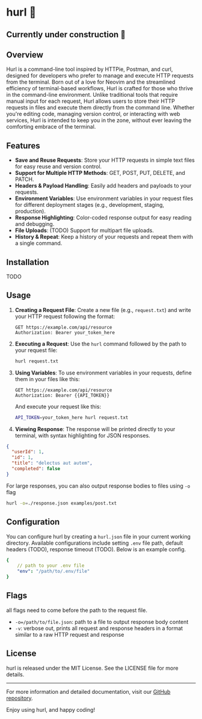 # hurl 🤮

## Currently under construction 🚧

## Overview

Hurl is a command-line tool inspired by HTTPie, Postman, and curl, designed for developers who prefer to manage and execute HTTP requests from the terminal. Born out of a love for Neovim and the streamlined efficiency of terminal-based workflows, Hurl is crafted for those who thrive in the command-line environment. Unlike traditional tools that require manual input for each request, Hurl allows users to store their HTTP requests in files and execute them directly from the command line. Whether you're editing code, managing version control, or interacting with web services, Hurl is intended to keep you in the zone, without ever leaving the comforting embrace of the terminal.

## Features

- **Save and Reuse Requests**: Store your HTTP requests in simple text files for easy reuse and version control.
- **Support for Multiple HTTP Methods**: GET, POST, PUT, DELETE, and PATCH.
- **Headers & Payload Handling**: Easily add headers and payloads to your requests.
- **Environment Variables**: Use environment variables in your request files for different deployment stages (e.g., development, staging, production).
- **Response Highlighting**: Color-coded response output for easy reading and debugging.
- **File Uploads**: (TODO) Support for multipart file uploads. 
- **History & Repeat**: Keep a history of your requests and repeat them with a single command.

## Installation
TODO

## Usage

1. **Creating a Request File**: Create a new file (e.g., `request.txt`) and write your HTTP request following the format:

    ```
    GET https://example.com/api/resource
    Authorization: Bearer your_token_here
    ```

2. **Executing a Request**: Use the `hurl` command followed by the path to your request file:

    ```bash
    hurl request.txt
    ```

3. **Using Variables**: To use environment variables in your requests, define them in your files like this:

    ```
    GET https://example.com/api/resource
    Authorization: Bearer {{API_TOKEN}}
    ```

    And execute your request like this:

    ```bash
    API_TOKEN=your_token_here hurl request.txt
    ```

4. **Viewing Response**: The response will be printed directly to your terminal, with syntax highlighting for JSON responses.

```json
{
  "userId": 1,
  "id": 1,
  "title": "delectus aut autem",
  "completed": false
}
```

For large responses, you can also output response bodies to files using `-o` flag
```bash
hurl -o=./response.json examples/post.txt
```
## Configuration
You can configure hurl by creating a `hurl.json` file in your current working directory. Available configurations include setting `.env` file path, default headers (TODO), response timeout (TODO). Below is an example config.
```yaml
{
    // path to your .env file
    "env": "/path/to/.env/file"
}
```

## Flags
all flags need to come before the path to the request file.
* `-o=/path/to/file.json`: path to a file to output response body content
* `-v`: verbose out, prints all request and response headers in a format similar to a raw HTTP request and response


## License

hurl is released under the MIT License. See the LICENSE file for more details.

---

For more information and detailed documentation, visit our [GitHub repository](https://github.com/yourusername/hurl).

Enjoy using hurl, and happy coding!


